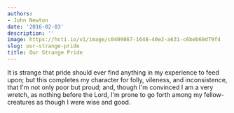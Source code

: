 ```yaml
---
authors:
- John Newton
date: '2016-02-03'
description: ''
image: https://hcti.io/v1/image/c0409867-1648-40e2-a631-c6beb69d79f4
slug: our-strange-pride
title: Our Strange Pride
---
```


It is strange that pride should ever find anything in my experience to feed upon; but this completes my character for folly, vileness, and inconsistence, that I'm not only poor but proud; and, though I'm convinced I am a very wretch, as nothing before the Lord, I'm prone to go forth among my fellow-creatures as though I were wise and good.